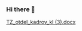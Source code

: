 ### Hi there 👋

<!--
**vishhh1/vishhh1** is a ✨ _special_ ✨ repository because its `README.md` (this file) appears on your GitHub profile.

Here are some ideas to get you started:

- 🔭 I’m currently working on ...
- 🌱 I’m currently learning ...
- 👯 I’m looking to collaborate on ...
- 🤔 I’m looking for help with ...
- 💬 Ask me about ...
- 📫 How to reach me: ...
- 😄 Pronouns: ...
- ⚡ Fun fact: ...
-->
[TZ_otdel_kadrov_kl (3).docx](https://github.com/vishhh1/vishhh1/files/9900642/TZ_otdel_kadrov_kl.3.docx)
